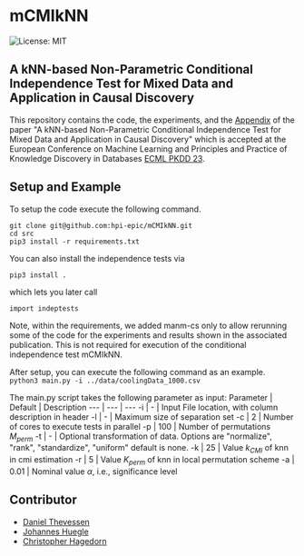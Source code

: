 # mCMIkNN
![License: MIT](https://img.shields.io/badge/License-MIT-blue.svg)

## A kNN-based Non-Parametric Conditional Independence Test for Mixed Data and Application in Causal Discovery
This repository contains the code, the experiments, and the [Appendix](Appendix.pdf) of the paper "A kNN-based Non-Parametric Conditional Independence Test for Mixed Data and Application in Causal Discovery" which is accepted at the European Conference on Machine Learning and Principles and Practice of Knowledge Discovery in Databases [ECML PKDD 23](https://2023.ecmlpkdd.org/).

## Setup and Example

To setup the code execute the following command.
```
git clone git@github.com:hpi-epic/mCMIkNN.git
cd src
pip3 install -r requirements.txt
```
You can also install the independence tests via
```
pip3 install .
```
which lets you later call
```
import indeptests
```

Note, within the requirements, we added manm-cs only to allow rerunning some of the code for the experiments and results shown in the associated publication. This is not required for execution of the conditional independence test mCMIkNN.

After setup, you can execute the following command as an example.
`python3 main.py -i ../data/coolingData_1000.csv`

The main.py script takes the following parameter as input:
Parameter | Default | Description
--- | --- | ---
-i | - | Input File location, with column description in header
-l | - | Maximum size of separation set
-c | 2 | Number of cores to execute tests in parallel
-p | 100 | Number of permutations $M_{perm}$
-t | - | Optional transformation of data. Options are "normalize", "rank", "standardize", "uniform" default is none.
-k | 25 | Value $k_{CMI}$ of knn in cmi estimation
-r | 5 | Value $K_{perm}$ of knn in local permutation scheme
-a | 0.01 | Nominal value $\alpha$, i.e., significance level

## Contributor
* [Daniel Thevessen](https://github.com/danthe96)
* [Johannes Huegle](https://github.com/JohannesHuegle)
* [Christopher Hagedorn](https://github.com/ChristopherSchmidt89)
